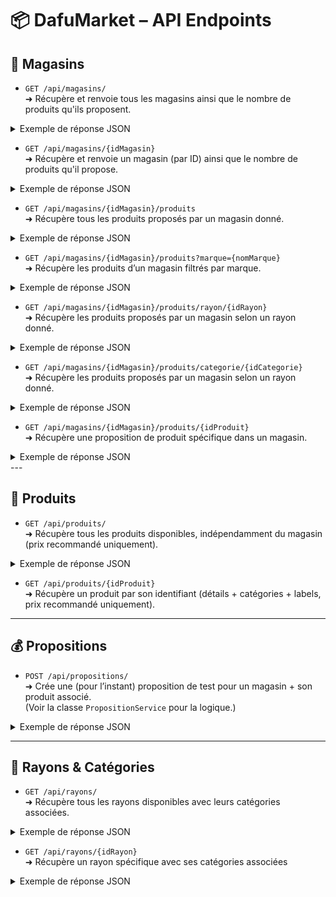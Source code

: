 # 📦 DafuMarket – API Endpoints

## 🏬 Magasins

- `GET /api/magasins/`  
  ➜ Récupère et renvoie tous les magasins ainsi que le nombre de produits qu'ils proposent.
<details>
<summary>Exemple de réponse JSON</summary>

    [
      {
          "idMagasin": 1,
          "nom": "Dafu Lyon",
          "numero": "12A",
          "adresse": "12 rue Paul Bert",
          "ville": "Lyon",
          "cp": 69003,
          "coordonneesGps": "45.75,4.85",
          "countProduitsProposes": 1
      },
      {
          "idMagasin": 2,
          "nom": "Dafu Toulouse",
          "numero": "5B",
          "adresse": "5 rue Matabiau",
          "ville": "Toulouse",
          "cp": 31000,
          "coordonneesGps": "43.60,1.45",
          "countProduitsProposes": 2
      }
  ]

</details>

- `GET /api/magasins/{idMagasin}`  
  ➜ Récupère et renvoie un magasin (par ID) ainsi que le nombre de produits qu'il propose.
<details>
<summary>Exemple de réponse JSON</summary>

    {
      "idMagasin": 7,
      "nom": "Dafu Labège",
      "numero": "7G",
      "adresse": "7 avenue de l'Innovation",
      "ville": "Labège",
      "cp": 31670,
      "coordonneesGps": "43.54,1.50",
      "countProduitsProposes": 3
  }

</details> 

- `GET /api/magasins/{idMagasin}/produits`  
  ➜ Récupère tous les produits proposés par un magasin donné.
<details>
<summary>Exemple de réponse JSON</summary>

    [
    {
        "idProduit": 1,
        "nom": "Compote bébé",
        "poids": 0.1,
        "description": "Compote pomme sans sucres ajoutés",
        "nutriscore": "B",
        "origine": "France",
        "prixRecommande": 0.8,
        "imageUrl": "compote.jpg",
        "unite": "U",
        "marque": "Nestlé",
        "categories": [
            {
                "idCategorie": 3,
                "nomCategorie": "Yaourts et desserts lactés",
                "rayonDTO": {
                    "idRayon": 1,
                    "nomRayon": "Crèmerie et produits laitiers",
                    "categories": null
                }
            },
            {
                "idCategorie": 12,
                "nomCategorie": "Alimentation bébé",
                "rayonDTO": {
                    "idRayon": 4,
                    "nomRayon": "Bébé",
                    "categories": null
                }
            }
        ],
        "labels": [],
        "idMagasin": 2,
        "prixMagasin": 0.99,
        "stockDispo": 50,
        "tauxPromo": 10,
        "prixAvecPromo": 0.89
    },
    {
        "idProduit": 3,
        "nom": "Biscuits choco-noisettes",
        "poids": 0.25,
        "description": "Biscuits chocolat noisettes biologiques",
        "nutriscore": "B",
        "origine": "France",
        "prixRecommande": 3.2,
        "imageUrl": "biscuit.jpg",
        "unite": "U",
        "marque": "Bjorg",
        "categories": [
            {
                "idCategorie": 27,
                "nomCategorie": "Biscuits",
                "rayonDTO": {
                    "idRayon": 10,
                    "nomRayon": "Epicerie Sucrée",
                    "categories": null
                }
            },
            {
                "idCategorie": 30,
                "nomCategorie": "Petit-déjeuner",
                "rayonDTO": {
                    "idRayon": 10,
                    "nomRayon": "Epicerie Sucrée",
                    "categories": null
                }
            }
        ],
        "labels": [
            "AB (Agriculture Biologique)"
        ],
        "idMagasin": 2,
        "prixMagasin": 3.99,
        "stockDispo": 25,
        "tauxPromo": 0,
        "prixAvecPromo": 3.99
    }
]

</details>

- `GET /api/magasins/{idMagasin}/produits?marque={nomMarque}`  
  ➜ Récupère les produits d’un magasin filtrés par marque.
<details>
<summary>Exemple de réponse JSON</summary>

    [
    {
        "idProduit": 3,
        "nom": "Biscuits choco-noisettes",
        "poids": 0.25,
        "description": "Biscuits chocolat noisettes biologiques",
        "nutriscore": "B",
        "origine": "France",
        "prixRecommande": 3.2,
        "imageUrl": "biscuit.jpg",
        "unite": "U",
        "marque": "Bjorg",
        "categories": [
            {
                "idCategorie": 27,
                "nomCategorie": "Biscuits",
                "rayonDTO": {
                    "idRayon": 10,
                    "nomRayon": "Epicerie Sucrée",
                    "categories": null
                }
            },
            {
                "idCategorie": 30,
                "nomCategorie": "Petit-déjeuner",
                "rayonDTO": {
                    "idRayon": 10,
                    "nomRayon": "Epicerie Sucrée",
                    "categories": null
                }
            }
        ],
        "labels": [
            "AB (Agriculture Biologique)"
        ],
        "idMagasin": 2,
        "prixMagasin": 3.99,
        "stockDispo": 25,
        "tauxPromo": 0,
        "prixAvecPromo": 3.99
    }
]

</details>

- `GET /api/magasins/{idMagasin}/produits/rayon/{idRayon}`  
  ➜ Récupère les produits proposés par un magasin selon un rayon donné.
<details>
<summary>Exemple de réponse JSON</summary>

    [
    {
        "idProduit": 1,
        "nom": "Compote bébé",
        "poids": 0.1,
        "description": "Compote pomme sans sucres ajoutés",
        "nutriscore": "B",
        "origine": "France",
        "prixRecommande": 0.8,
        "imageUrl": "compote.jpg",
        "unite": "U",
        "marque": "Nestlé",
        "categories": [
            {
                "idCategorie": 3,
                "nomCategorie": "Yaourts et desserts lactés",
                "rayonDTO": {
                    "idRayon": 1,
                    "nomRayon": "Crèmerie et produits laitiers",
                    "categories": null
                }
            },
            {
                "idCategorie": 12,
                "nomCategorie": "Alimentation bébé",
                "rayonDTO": {
                    "idRayon": 4,
                    "nomRayon": "Bébé",
                    "categories": null
                }
            }
        ],
        "labels": [],
        "idMagasin": 2,
        "prixMagasin": 0.99,
        "stockDispo": 50,
        "tauxPromo": 10,
        "prixAvecPromo": 0.89
    }
]

</details>

- `GET /api/magasins/{idMagasin}/produits/categorie/{idCategorie}`  
  ➜ Récupère les produits proposés par un magasin selon un rayon donné.
<details>
<summary>Exemple de réponse JSON</summary>

    [
    {
        "idProduit": 1,
        "nom": "Compote bébé",
        "poids": 0.1,
        "description": "Compote pomme sans sucres ajoutés",
        "nutriscore": "B",
        "origine": "France",
        "prixRecommande": 0.8,
        "imageUrl": "compote.jpg",
        "unite": "U",
        "marque": "Nestlé",
        "categories": [
            {
                "idCategorie": 3,
                "nomCategorie": "Yaourts et desserts lactés",
                "rayonDTO": {
                    "idRayon": 1,
                    "nomRayon": "Crèmerie et produits laitiers",
                    "categories": null
                }
            },
            {
                "idCategorie": 12,
                "nomCategorie": "Alimentation bébé",
                "rayonDTO": {
                    "idRayon": 4,
                    "nomRayon": "Bébé",
                    "categories": null
                }
            }
        ],
        "labels": [],
        "idMagasin": 2,
        "prixMagasin": 0.99,
        "stockDispo": 50,
        "tauxPromo": 10,
        "prixAvecPromo": 0.89
    }
]

</details>

- `GET /api/magasins/{idMagasin}/produits/{idProduit}`  
  ➜ Récupère une proposition de produit spécifique dans un magasin.
<details>
<summary>Exemple de réponse JSON</summary>

    {
    "idProduit": 1,
    "nom": "Compote bébé",
    "poids": 0.1,
    "description": "Compote pomme sans sucres ajoutés",
    "nutriscore": "B",
    "origine": "France",
    "prixRecommande": 0.8,
    "imageUrl": "compote.jpg",
    "unite": "U",
    "marque": "Nestlé",
    "categories": [
        {
            "idCategorie": 3,
            "nomCategorie": "Yaourts et desserts lactés",
            "rayonDTO": {
                "idRayon": 1,
                "nomRayon": "Crèmerie et produits laitiers",
                "categories": null
            }
        },
        {
            "idCategorie": 12,
            "nomCategorie": "Alimentation bébé",
            "rayonDTO": {
                "idRayon": 4,
                "nomRayon": "Bébé",
                "categories": null
            }
        }
    ],
    "labels": [],
    "idMagasin": 2,
    "prixMagasin": 0.99,
    "stockDispo": 50,
    "tauxPromo": 10,
    "prixAvecPromo": 0.89
}

</details>
---

## 🛒 Produits

- `GET /api/produits/`  
  ➜ Récupère tous les produits disponibles, indépendamment du magasin (prix recommandé uniquement).
<details>
<summary>Exemple de réponse JSON</summary>

    [
      {
          "idProduit": 1,
          "nom": "Compote bébé",
          "poids": 0.1,
          "description": "Compote pomme sans sucres ajoutés",
          "nutriscore": "B",
          "origine": "France",
          "prixRecommande": 0.8,
          "imageUrl": "compote.jpg",
          "unite": "U",
          "marque": "Nestlé",
          "categories": [
              {
                  "idCatgorie": 2,
                  "nomCategorie": "Yaourts et desserts lactés",
                  "rayonDTO": {
                      "idRayon": 1,
                      "nomRayon": "Crèmerie et produits laitiers",
                      "categories": null
                  }
              },
              {
                  "idCatgorie": 11,
                  "nomCategorie": "Alimentation bébé",
                  "rayonDTO": {
                      "idRayon": 4,
                      "nomRayon": "Bébé",
                      "categories": null
                  }
              }
          ],
          "labels": []
      },
      {
          "idProduit": 2,
          "nom": "Yaourt nature",
          "poids": 0.125,
          "description": "Yaourt nature brassé",
          "nutriscore": "A",
          "origine": "France",
          "prixRecommande": 0.6,
          "imageUrl": "yaourt.jpg",
          "unite": "U",
          "marque": "Danone",
          "categories": [
              {
                  "idCatgorie": 2,
                  "nomCategorie": "Yaourts et desserts lactés",
                  "rayonDTO": {
                      "idRayon": 1,
                      "nomRayon": "Crèmerie et produits laitiers",
                      "categories": null
                  }
              }
          ],
          "labels": []
      },
      {
          "idProduit": 3,
          "nom": "Biscuits choco-noisettes",
          "poids": 0.25,
          "description": "Biscuits chocolat noisettes biologiques",
          "nutriscore": "B",
          "origine": "France",
          "prixRecommande": 3.2,
          "imageUrl": "biscuit.jpg",
          "unite": "U",
          "marque": "Bjorg",
          "categories": [
              {
                  "idCatgorie": 25,
                  "nomCategorie": "Biscuits",
                  "rayonDTO": {
                      "idRayon": 10,
                      "nomRayon": "Epicerie Sucrée",
                      "categories": null
                  }
              },
              {
                  "idCatgorie": 27,
                  "nomCategorie": "Petit-déjeuner",
                  "rayonDTO": {
                      "idRayon": 10,
                      "nomRayon": "Epicerie Sucrée",
                      "categories": null
                  }
              }
          ],
          "labels": [
              "AB (Agriculture Biologique)"
          ]
      },
  ]

</details> 

- `GET /api/produits/{idProduit}`  
  ➜ Récupère un produit par son identifiant (détails + catégories + labels, prix recommandé uniquement).
---

## 💰 Propositions 

- `POST /api/propositions/`  
  ➜ Crée une (pour l’instant) proposition de test pour un magasin + son produit associé.  
  (Voir la classe `PropositionService` pour la logique.)

<details>
<summary>Exemple de réponse JSON</summary>

    {
      "produit": {
          "idProduit": 5,
          "nom": "test",
          "poids": 0.42,
          "description": "Ceci est un produit de test",
          "nutriscore": null,
          "origine": null,
          "prixRecommande": 42.42,
          "imageUrl": "test.png",
          "categories": null,
          "labels": null,
          "unite": {
              "idUnite": 3,
              "libelle": "L"
          },
          "marque": {
              "idMarque": 4,
              "nom": "Nestlé"
          }
      },
      "magasin": {
          "idMagasin": 1,
          "nom": "Dafu Lyon",
          "numero": "12A",
          "adresse": "12 rue Paul Bert",
          "ville": "Lyon",
          "cp": 69003,
          "coordonneesGps": "45.75,4.85"
      },
      "stock": 42,
      "prix": 666.666
    }

</details>

---

## 🧭 Rayons & Catégories

- `GET /api/rayons/`  
  ➜ Récupère tous les rayons disponibles avec leurs catégories associées.
<details>
<summary>Exemple de réponse JSON</summary>

    [
        {
            "idRayon": 5,
            "nomRayon": "Animalerie",
            "categories": [
                {
                    "idCatgorie": 13,
                    "nomCategorie": "Croquettes chien",
                    "rayonDTO": null
                },
                {
                    "idCatgorie": 14,
                    "nomCategorie": "Croquettes chat",
                    "rayonDTO": null
                },
                {
                    "idCatgorie": 15,
                    "nomCategorie": "Accessoires animaux",
                    "rayonDTO": null
                }
            ]
        },
        {
            "idRayon": 6,
            "nomRayon": "Viandes et Poissons",
            "categories": [
                {
                    "idCatgorie": 16,
                    "nomCategorie": "Boucherie",
                    "rayonDTO": null
                },
                {
                    "idCatgorie": 17,
                    "nomCategorie": "Poissonnerie",
                    "rayonDTO": null
                }
            ]
        }
    ]

</details>

- `GET /api/rayons/{idRayon}`  
  ➜ Récupère un rayon spécifique avec ses catégories associées

<details>
<summary>Exemple de réponse JSON</summary>

    {
    "idRayon": 1,
    "nomRayon": "Crèmerie et produits laitiers",
    "categories": [
    {
    "idCatgorie": 1,
    "nomCategorie": "Fromages",
    "rayonDTO": null
    },
    {
    "idCatgorie": 2,
    "nomCategorie": "Yaourts et desserts lactés",
    "rayonDTO": null
    },
    {
    "idCatgorie": 3,
    "nomCategorie": "Beurres et crèmes",
    "rayonDTO": null
    }
    ]
    }

</details>

